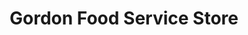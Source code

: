 ---
title: "Gordon Food Service Store"
url: /chicago/gordon-food-service-store/
shop: supermarket
---